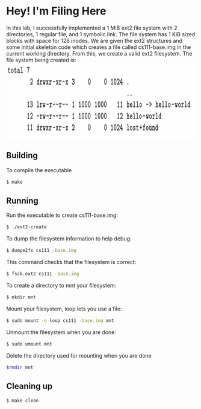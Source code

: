 # Hey! I'm Filing Here

In this lab, I successfully implemented a 1 MiB ext2 file system with 2 directories, 1 regular file, and 1 symbolic link. The file system has 1 KiB sized blocks with space for 128 inodes. We are given the ext2 structures and some initial skeleton code which creates a file called cs111-base.img in the current working directory. From this, we create a valid ext2 filesystem.
The file system being created is: 
<img src="./file_system.png" alt="File System" width="877" height="200">


## Building
To compile the executable
```bash
$ make
```

## Running
Run the executable to create cs111-base.img:
```bash 
$ ./ext2-create
```

To dump the filesystem information to help debug:
```bash
$ dumpe2fs cs111 -base.img
```
This command checks that the filesystem is correct:
```bash 
$ fsck.ext2 cs111 -base.img
```
To create a directory to mnt your filesystem:
```bash
$ mkdir mnt
```
Mount your filesystem, loop lets you use a file:
```bash 
$ sudo mount -o loop cs111 -base.img mnt
```
Unmount the filesystem when you are done:
```bash
$ sudo umount mnt 
```
Delete the directory used for mounting when you are done
```bash
$rmdir mnt
```

## Cleaning up
```bash
$ make clean
```

